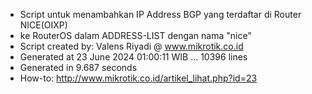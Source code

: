 - Script untuk menambahkan IP Address BGP yang terdaftar di Router NICE(OIXP)
- ke RouterOS dalam ADDRESS-LIST dengan nama "nice"
- Script created by: Valens Riyadi @ www.mikrotik.co.id
- Generated at 23 June 2024 01:00:11 WIB ... 10396 lines
- Generated in 9.687 seconds
- How-to: http://www.mikrotik.co.id/artikel_lihat.php?id=23

